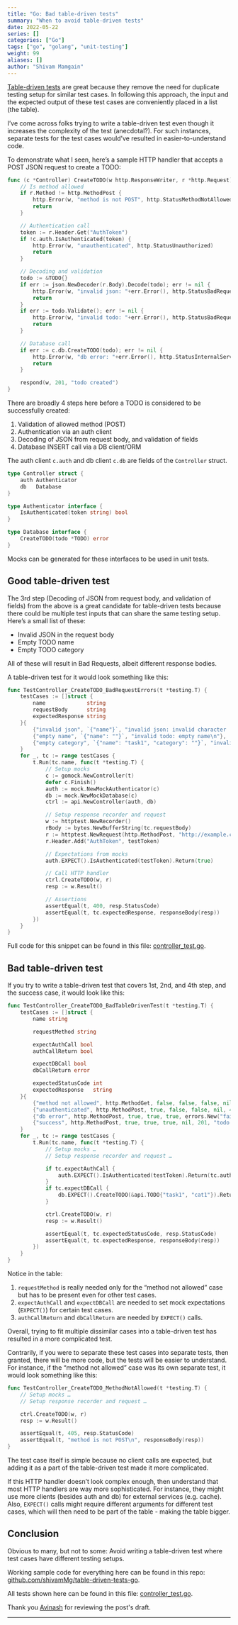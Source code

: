 ```yaml
---
title: "Go: Bad table-driven tests"
summary: "When to avoid table-driven tests"
date: 2022-05-22
series: []
categories: ["Go"]
tags: ["go", "golang", "unit-testing"]
weight: 99
aliases: []
author: "Shivam Mamgain"
---
```


[Table-driven tests](https://dave.cheney.net/2019/05/07/prefer-table-driven-tests) are great because they remove the need for duplicate testing setup for similar test cases. In following this approach, the input and the expected output of these test cases are conveniently placed in a list (the table).

I’ve come across folks trying to write a table-driven test even though it increases the complexity of the test (anecdotal?). For such instances, separate tests for the test cases would’ve resulted in easier-to-understand code.

To demonstrate what I seen, here’s a sample HTTP handler that accepts a POST JSON request to create a TODO:

```go
func (c *Controller) CreateTODO(w http.ResponseWriter, r *http.Request) {
	// Is method allowed
	if r.Method != http.MethodPost {
		http.Error(w, "method is not POST", http.StatusMethodNotAllowed)
		return
	}

	// Authentication call
	token := r.Header.Get("AuthToken")
	if !c.auth.IsAuthenticated(token) {
		http.Error(w, "unauthenticated", http.StatusUnauthorized)
		return
	}

	// Decoding and validation
	todo := &TODO{}
	if err := json.NewDecoder(r.Body).Decode(todo); err != nil {
		http.Error(w, "invalid json: "+err.Error(), http.StatusBadRequest)
		return
	}
	if err := todo.Validate(); err != nil {
		http.Error(w, "invalid todo: "+err.Error(), http.StatusBadRequest)
		return
	}

	// Database call
	if err := c.db.CreateTODO(todo); err != nil {
		http.Error(w, "db error: "+err.Error(), http.StatusInternalServerError)
		return
	}

	respond(w, 201, "todo created")
}
```

There are broadly 4 steps here before a TODO is considered to be successfully created:

1. Validation of allowed method (POST)
2. Authentication via an auth client
3. Decoding of JSON from request body, and validation of fields
4. Database INSERT call via a DB client/ORM

The auth client `c.auth` and db client `c.db` are fields of the `Controller` struct.

```go
type Controller struct {
	auth Authenticator
	db   Database
}

type Authenticator interface {
	IsAuthenticated(token string) bool
}

type Database interface {
	CreateTODO(todo *TODO) error
}
```

Mocks can be generated for these interfaces to be used in unit tests.


## Good table-driven test

The 3rd step (Decoding of JSON from request body, and validation of fields) from the above is a great candidate for table-driven tests because there could be multiple test inputs that can share the same testing setup. Here’s a small list of these:
* Invalid JSON in the request body
* Empty TODO name
* Empty TODO category

All of these will result in Bad Requests, albeit different response bodies.

A table-driven test for it would look something like this:

```go
func TestController_CreateTODO_BadRequestErrors(t *testing.T) {
	testCases := []struct {
		name             string
		requestBody      string
		expectedResponse string
	}{
		{"invalid json", `{"name"}`, "invalid json: invalid character '}' after object key\n"},
		{"empty name", `{"name": ""}`, "invalid todo: empty name\n"},
		{"empty category", `{"name": "task1", "category": ""}`, "invalid todo: empty category\n"},
	}
	for _, tc := range testCases {
		t.Run(tc.name, func(t *testing.T) {
			// Setup mocks
			c := gomock.NewController(t)
			defer c.Finish()
			auth := mock.NewMockAuthenticator(c)
			db := mock.NewMockDatabase(c)
			ctrl := api.NewController(auth, db)

			// Setup response recorder and request
			w := httptest.NewRecorder()
			rBody := bytes.NewBufferString(tc.requestBody)
			r := httptest.NewRequest(http.MethodPost, "http://example.com/todos", rBody)
			r.Header.Add("AuthToken", testToken)

			// Expectations from mocks
			auth.EXPECT().IsAuthenticated(testToken).Return(true)

			// Call HTTP handler
			ctrl.CreateTODO(w, r)
			resp := w.Result()

			// Assertions
			assertEqual(t, 400, resp.StatusCode)
			assertEqual(t, tc.expectedResponse, responseBody(resp))
		})
	}
}
```

Full code for this snippet can be found in this file: [controller_test.go](https://github.com/shivamMg/table-driven-tests-go/blob/master/api/controller_test.go).


## Bad table-driven test

If you try to write a table-driven test that covers 1st, 2nd, and 4th step, and the success case, it would look like this:

```go
func TestController_CreateTODO_BadTableDrivenTest(t *testing.T) {
	testCases := []struct {
		name string

		requestMethod string

		expectAuthCall bool
		authCallReturn bool

		expectDBCall bool
		dbCallReturn error

		expectedStatusCode int
		expectedResponse   string
	}{
		{"method not allowed", http.MethodGet, false, false, false, nil, 405, "method is not POST\n"},
		{"unauthenticated", http.MethodPost, true, false, false, nil, 401, "unauthenticated\n"},
		{"db error", http.MethodPost, true, true, true, errors.New("failed to commit txn"), 500, "db error: failed to commit txn\n"},
		{"success", http.MethodPost, true, true, true, nil, 201, "todo created"},
	}
	for _, tc := range testCases {
		t.Run(tc.name, func(t *testing.T) {
			// Setup mocks …
			// Setup response recorder and request …

			if tc.expectAuthCall {
				auth.EXPECT().IsAuthenticated(testToken).Return(tc.authCallReturn)
			}
			if tc.expectDBCall {
				db.EXPECT().CreateTODO(&api.TODO{"task1", "cat1"}).Return(tc.dbCallReturn)
			}

			ctrl.CreateTODO(w, r)
			resp := w.Result()

			assertEqual(t, tc.expectedStatusCode, resp.StatusCode)
			assertEqual(t, tc.expectedResponse, responseBody(resp))
		})
	}
}
```

Notice in the table:
1. `requestMethod` is really needed only for the “method not allowed” case but has to be present even for other test cases.
2. `expectAuthCall` and `expectDBCall` are needed to set mock expectations (`EXPECT()`) for certain test cases.
3. `authCallReturn` and `dbCallReturn` are needed by `EXPECT()` calls.

Overall, trying to fit multiple dissimilar cases into a table-driven test has resulted in a more complicated test.

Contrarily, if you were to separate these test cases into separate tests, then granted, there will be more code, but the tests will be easier to understand. For instance, if the “method not allowed” case was its own separate test, it would look something like this:

```go
func TestController_CreateTODO_MethodNotAllowed(t *testing.T) {
	// Setup mocks …
	// Setup response recorder and request …

	ctrl.CreateTODO(w, r)
	resp := w.Result()

	assertEqual(t, 405, resp.StatusCode)
	assertEqual(t, "method is not POST\n", responseBody(resp))
}
```

The test case itself is simple because no client calls are expected, but adding it as a part of the table-driven test made it more complicated.

If this HTTP handler doesn’t look complex enough, then understand that most HTTP handlers are way more sophisticated. For instance, they might use more clients (besides auth and db) for external services (e.g. cache). Also, `EXPECT()` calls might require different arguments for different test cases, which will then need to be part of the table - making the table bigger.


## Conclusion

Obvious to many, but not to some: Avoid writing a table-driven test where test cases have different testing setups.

Working sample code for everything here can be found in this repo: [github.com/shivamMg/table-driven-tests-go](https://github.com/shivamMg/table-driven-tests-go).

All tests shown here can be found in this file: [controller_test.go](https://github.com/shivamMg/table-driven-tests-go/blob/master/api/controller_test.go).

Thank you [Avinash](https://avi.im/) for reviewing the post's draft.

---
